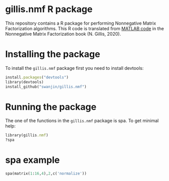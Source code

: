 # gillis.nmf R package
This repository contains a R package for performing Nonnegative Matrix Factorization algorithms. 
This R code is translated from [MATLAB code](https://gitlab.com/ngillis/nmfbook/-/blob/master/algorithms/separable%20NMF/SPA/SPA.m) in the Nonnegative Matrix Factorization book (N. Gillis, 2020).

# Installing the package
To install the `gillis.nmf` package first you need to install devtools:

```ruby
install.packages("devtools")
library(devtools)
install_github("swanjin/gillis.nmf")
```

# Running the package

The one of the functions in the `gillis.nmf` package is spa. To get minimal help:

```ruby
library(gillis.nmf)
?spa
```

# spa example

```ruby
spa(matrix(1:16,4),2,c('normalize'))
```
